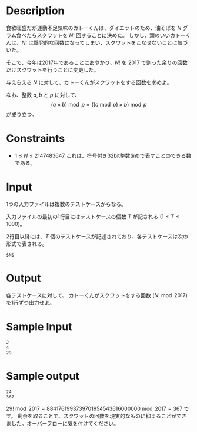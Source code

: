 # Description
食欲旺盛だが運動不足気味のカトーくんは、ダイエットのため、油そばを $N$ グラム食べたらスクワットを $N!$ 回することに決めた。
しかし、頭のいいカトーくんは、$N!$ は爆発的な回数になってしまい、スクワットをこなせないことに気づいた。

そこで、今年は2017年であることにあやかり、$N!$ を $2017$ で割った余りの回数だけスクワットを行うことに変更した。

与えらえる $N$ に対して、カトーくんがスクワットをする回数を求めよ。

なお、整数 $a,b$ と $p$ に対して、
$$
(a \times b)\bmod{p} = ( (a \bmod{p}) \times b) \bmod{p}
$$
が成り立つ。

# Constraints
* $1 \leq N \leq 2147483647$
これは、符号付き32bit整数(int)で表すことのできる数である。

# Input
1つの入力ファイルは複数のテストケースからなる。

入力ファイルの最初の1行目にはテストケースの個数 $T$ が記される $(1 \leq T \leq 1000)$。

2行目以降には、$T$ 個のテストケースが記述されており、各テストケースは次の形式で表される。

```
$N$
```

# Output
各テストケースに対して、 カトーくんがスクワットをする回数 $(N! \bmod 2017)$ を1行ずつ出力せよ。

# Sample Input
```
2
4
29
```

# Sample output
```
24
367
```

$29! \bmod{2017} = 8841761993739701954543616000000 \bmod{2017} = 367$ です。
剰余を取ることで、スクワットの回数を現実的なものに抑えることができました。オーバーフローに気を付けてください。
